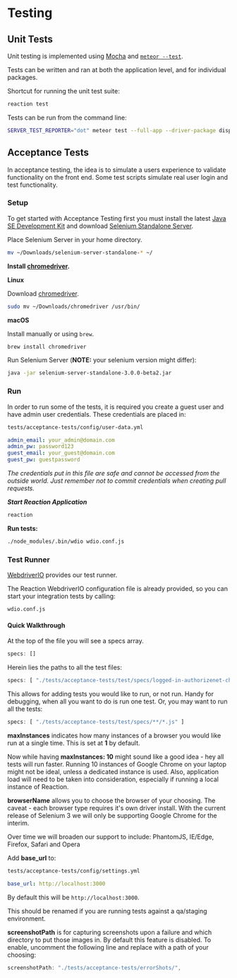 # Testing

## Unit Tests

Unit testing is implemented using [Mocha](mochajs) and [`meteor --test`](https://guide.meteor.com/testing.html).

Tests can be written and ran at both the application level, and for individual packages.

Shortcut for running the unit test suite:

```sh
reaction test
```

Tests can be run from the command line:

```sh
SERVER_TEST_REPORTER="dot" meteor test --full-app --driver-package dispatch:mocha
```

## Acceptance Tests

In acceptance testing, the idea is to simulate a users experience to validate functionality on the front end. Some test scripts simulate real user login and test functionality.

### Setup

To get started with Acceptance Testing first you must install the latest [Java SE Development Kit](http://www.oracle.com/technetwork/java/javase/downloads/jdk8-downloads-2133151.html)
and download [Selenium Standalone Server](http://goo.gl/2lZ46z).

Place Selenium Server in your home directory.

```sh
mv ~/Downloads/selenium-server-standalone-* ~/
```

**Install [chromedriver](https://sites.google.com/a/chromium.org/chromedriver/).**

**Linux**

Download [chromedriver](https://sites.google.com/a/chromium.org/chromedriver/).

```sh
sudo mv ~/Downloads/chromedriver /usr/bin/
```

**macOS**

Install manually or using `brew`.

```sh
brew install chromedriver
```

Run Selenium Server (**NOTE:** your selenium version might differ):

```sh
java -jar selenium-server-standalone-3.0.0-beta2.jar
```

### Run

In order to run some of the tests, it is required you create a guest user and have admin user credentials. These credentials are placed in:

```sh
tests/acceptance-tests/config/user-data.yml
```

```yaml
admin_email: your_admin@domain.com
admin_pw: password123
guest_email: your_guest@domain.com
guest_pw: guestpassword
```

_The credentials put in this file are safe and cannot be accessed from the outside world. Just remember not to commit credentials when creating pull requests._

**_Start Reaction Application_**

```sh
reaction
```

**Run tests:**

```sh
./node_modules/.bin/wdio wdio.conf.js
```

### Test Runner

[WebdriverIO](http://webdriver.io/guide/testrunner/gettingstarted.html) provides our test runner.

The Reaction WebdriverIO configuration file is already provided, so you can start your integration tests by calling:

```sh
wdio.conf.js
```

#### Quick Walkthrough

At the top of the file you will see a specs array.

```js
specs: []
```

Herein lies the paths to all the test files:

```js
specs: [ "./tests/acceptance-tests/test/specs/logged-in-authorizenet-checkout.app-test.js" ]
```

This allows for adding tests you would like to run, or not run. Handy for debugging, when all you want to do is run one test. Or, you may want to run all the tests:

```js
specs: [ "./tests/acceptance-tests/test/specs/**/*.js" ]
```

**maxInstances** indicates how many instances of a browser you would like run at a single time. This is set at **1** by default.

Now while having **maxInstances: 10** might sound like a good idea - hey all tests will run faster. Running 10 instances of Google Chrome on your laptop might not be ideal, unless a dedicated instance is used. Also, application load will need to be taken into consideration, especially if running a local instance of Reaction.

**browserName** allows you to choose the browser of your choosing. The caveat - each browser type requires it's own driver install. With the current release of Selenium 3 we will only be supporting Google Chrome for the interim.

Over time we will broaden our support to include: PhantomJS, IE/Edge, Firefox, Safari and Opera

Add **base_url** to:

```sh
tests/acceptance-tests/config/settings.yml
```

```yaml
base_url: http://localhost:3000
```

By default this will be `http://localhost:3000`.

This should be renamed if you are running tests against a qa/staging environment.

**screenshotPath** is for capturing screenshots upon a failure and which directory to put those images in. By default this feature is disabled. To enable, uncomment the following line and replace with a path of your choosing:

```js
screenshotPath: "./tests/acceptance-tests/errorShots/",
```
